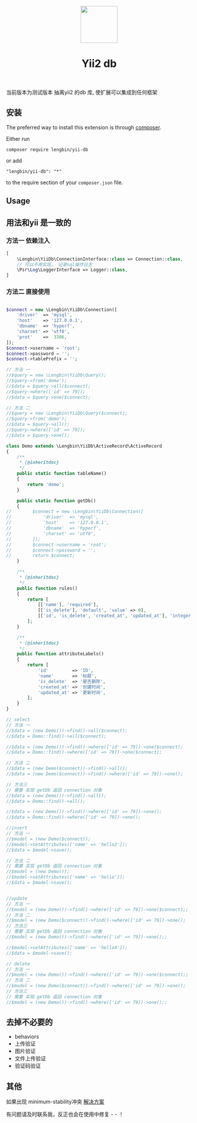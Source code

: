 <p align="center">
    <a href="https://github.com/yiisoft" target="_blank">
        <img src="https://avatars0.githubusercontent.com/u/993323" height="100px">
    </a>
    <h1 align="center">Yii2 db</h1>
    <br>
</p>

当前版本为测试版本
抽离yii2 的db 库, 使扩展可以集成到任何框架

安装
------------

The preferred way to install this extension is through [composer](http://getcomposer.org/download/).

Either run

```
composer require lengbin/yii-db
```

or add

```
"lengbin/yii-db": "*"
```
to the require section of your `composer.json` file.




Usage
-----

## 用法和yii 是一致的

### 方法一 依赖注入

```php
[
    \Lengbin\YiiDb\ConnectionInterface::class => Connection::class,
    // 可以不用实现， 记录sql操作日志
    \Psr\Log\LoggerInterface => Logger::class, 
]

```


### 方法二 直接使用

```php

$connect = new \Lengbin\YiiDb\Connection([
    'driver'  => 'mysql',
    'host'    => '127.0.0.1',
    'dbname'  => 'hyperf',
    'charset' => 'utf8',
    'prot'    =>  3306,
]);
$connect->username = 'root';
$connect->password = '';
$connect->tablePrefix = '';

// 方法 一
//$query = new \Lengbin\YiiDb\Query();
//$query->from('demo');
//$data = $query->all($connect);
//$query->where(['id' => 79]);
//$data = $query->one($connect);

// 方法 二
//$query = new \Lengbin\YiiDb\Query($connect);
//$query->from('demo');
//$data = $query->all();
//$query->where(['id' => 79]);
//$data = $query->one();

class Demo extends \Lengbin\YiiDb\ActiveRecord\ActiveRecord
{
    /**
     * {@inheritdoc}
     */
    public static function tableName()
    {
        return 'demo';
    }

    public static function getDb()
    {
//        $connect = new \Lengbin\YiiDb\Connection([
//            'driver'  => 'mysql',
//            'host'    => '127.0.0.1',
//            'dbname'  => 'hyperf',
//            'charset' => 'utf8',
//        ]);
//        $connect->username = 'root';
//        $connect->password = '';
//        return $connect;
    }

    /**
     * {@inheritdoc}
     */
    public function rules()
    {
        return [
            [['name'], 'required'],
            [['is_delete'], 'default', 'value' => 0],
            [['id', 'is_delete', 'created_at', 'updated_at'], 'integer'],
        ];
    }

    /**
     * {@inheritdoc}
     */
    public function attributeLabels()
    {
        return [
            'id'         => 'ID',
            'name'       => '标题',
            'is_delete'  => '是否删除',
            'created_at' => '创建时间',
            'updated_at' => '更新时间',
        ];
    }
}

// select
// 方法 一
//$data = (new Demo())->find()->all($connect);
//$data = Demo::find()->all($connect);

//$data = (new Demo())->find()->where(['id' => 79])->one($connect);
//$data = Demo::find()->where(['id' => 79])->one($connect);

// 方法 二
//$data = (new Demo($connect))->find()->all();
//$data = (new Demo($connect))->find()->where(['id' => 79])->one();

// 方法三
// 需要 实现 getDb 返回 connection 对象
//$data = (new Demo())->find()->all();
//$data = Demo::find()->all();

//$data = (new Demo())->find()->where(['id' => 79])->one();
//$data = Demo::find()->where(['id' => 79])->one();

//insert
// 方法 一
//$model = (new Demo($connect));
//$model->setAttributes(['name' => 'hello2']);
//$data = $model->save();

// 方法 二
// 需要 实现 getDb 返回 connection 对象
//$model = (new Demo());
//$model->setAttributes(['name' => 'hello']);
//$data = $model->save();


//update
// 方法 一
//$model = (new Demo())->find()->where(['id' => 79])->one($connect);;
// 方法 二
//$model = (new Demo($connect))->find()->where(['id' => 79])->one();
// 方法三
// 需要 实现 getDb 返回 connection 对象
//$model = (new Demo())->find()->where(['id' => 79])->one();;

//$model->setAttributes(['name' => 'hello4']);
//$data = $model->save();

// delete
// 方法 一
//$model = (new Demo())->find()->where(['id' => 79])->one($connect);;
// 方法 二
//$model = (new Demo($connect))->find()->where(['id' => 79])->one();
// 方法三
// 需要 实现 getDb 返回 connection 对象
//$model = (new Demo())->find()->where(['id' => 79])->one();;

```



去掉不必要的
----
- behaviors
- 上传验证
- 图片验证
- 文件上传验证
- 验证码验证


其他
----

如果出现 minimum-stability冲突 [解决方案](https://blog.csdn.net/qq_32642039/article/details/78292685)


有问题请及时联系我，反正也会在使用中修复 - - ！


